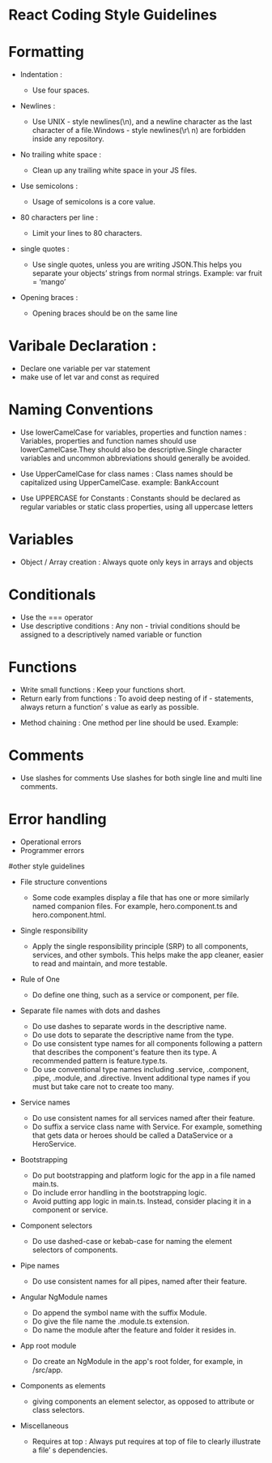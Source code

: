 # React Coding Style Guidelines

# Formatting

- Indentation : 
   * Use four spaces.

- Newlines :
   * Use UNIX - style newlines(\n), and a newline character as the last character of a file.Windows - style newlines(\r\ n) are forbidden inside any repository.

- No trailing white space :
   * Clean up any trailing white space in your JS files.

- Use semicolons :  
   * Usage of semicolons is a core value.

- 80 characters per line :
   * Limit your lines to 80 characters.

- single quotes :
   * Use single quotes, unless you are writing JSON.This helps you separate your objects’ strings from normal strings. Example: var fruit = ‘mango’
      
- Opening braces :
   * Opening braces should be on the same line

# Varibale Declaration :
   * Declare one variable per var statement 
   * make use of let var and const as required

# Naming Conventions
   - Use lowerCamelCase for variables, properties and function names : Variables, properties and function names should use lowerCamelCase.They should also be descriptive.Single character variables and uncommon abbreviations should generally be avoided.
   - Use UpperCamelCase for class names : Class names should be capitalized using UpperCamelCase. example:  BankAccount

   - Use UPPERCASE for Constants : Constants should be declared as regular variables or static class properties, using all uppercase letters
	   
# Variables
   - Object / Array creation : Always quote only keys  in arrays and objects

# Conditionals 
   - Use the === operator 
   - Use descriptive conditions : Any non - trivial conditions should be assigned to a descriptively named variable or function

# Functions
   * Write small functions : Keep your functions short.
   *  Return early from functions : To avoid deep nesting of if - statements, always return a function’ s value as early as possible.
    	
   - Method chaining : One method per line should be used. Example: 

# Comments
   * Use slashes for comments
     Use slashes
	   for both single line and multi line comments.

# Error handling
   * Operational errors
   * Programmer errors  

#other style guidelines
- File structure conventions
    * Some code examples display a file that has one or more similarly named companion files. For example, hero.component.ts   and hero.component.html.

- Single responsibility
    * Apply the single responsibility principle (SRP) to all components, services, and other symbols. This helps make the      app cleaner, easier to read and maintain, and more testable.

- Rule of One
    * Do define one thing, such as a service or component, per file.
   
- Separate file names with dots and dashes
    * Do use dashes to separate words in the descriptive name.
    * Do use dots to separate the descriptive name from the type.
    * Do use consistent type names for all components following a pattern that describes the component's feature then its     type. A recommended pattern is feature.type.ts.
    * Do use conventional type names including .service, .component, .pipe, .module, and .directive. Invent additional        type names if you must but take care not to create too many.

- Service names
    * Do use consistent names for all services named after their feature.
    * Do suffix a service class name with Service. For example, something that gets data or heroes should be called a         DataService or a HeroService.

- Bootstrapping
    * Do put bootstrapping and platform logic for the app in a file named main.ts.
    * Do include error handling in the bootstrapping logic.
    * Avoid putting app logic in main.ts. Instead, consider placing it in a component or service.

- Component selectors
    * Do use dashed-case or kebab-case for naming the element selectors of components.

- Pipe names
    * Do use consistent names for all pipes, named after their feature.

- Angular NgModule names
    * Do append the symbol name with the suffix Module.
    * Do give the file name the .module.ts extension.
    * Do name the module after the feature and folder it resides in.

- App root module
    * Do create an NgModule in the app's root folder, for example, in /src/app.

- Components as elements
    * giving components an element selector, as opposed to attribute or class selectors.

- Miscellaneous
    * Requires at top : Always put requires at top of file to clearly illustrate a file’ s dependencies.

